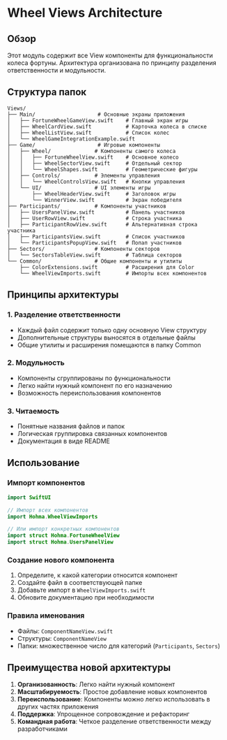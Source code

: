 # Wheel Views Architecture

## Обзор

Этот модуль содержит все View компоненты для функциональности колеса фортуны. Архитектура организована по принципу разделения ответственности и модульности.

## Структура папок

```
Views/
├── Main/                    # Основные экраны приложения
│   ├── FortuneWheelGameView.swift    # Главный экран игры
│   ├── WheelCardView.swift           # Карточка колеса в списке
│   ├── WheelListView.swift           # Список колес
│   └── WheelGameIntegrationExample.swift
├── Game/                    # Игровые компоненты
│   ├── Wheel/              # Компоненты самого колеса
│   │   ├── FortuneWheelView.swift    # Основное колесо
│   │   ├── WheelSectorView.swift     # Отдельный сектор
│   │   └── WheelShapes.swift         # Геометрические фигуры
│   ├── Controls/           # Элементы управления
│   │   └── WheelControlsView.swift   # Кнопки управления
│   └── UI/                 # UI элементы игры
│       ├── WheelHeaderView.swift     # Заголовок игры
│       └── WinnerView.swift          # Экран победителя
├── Participants/           # Компоненты участников
│   ├── UsersPanelView.swift          # Панель участников
│   ├── UserRowView.swift             # Строка участника
│   ├── ParticipantRowView.swift      # Альтернативная строка участника
│   ├── ParticipantsView.swift        # Список участников
│   └── ParticipantsPopupView.swift   # Попап участников
├── Sectors/                # Компоненты секторов
│   └── SectorsTableView.swift        # Таблица секторов
└── Common/                 # Общие компоненты и утилиты
    ├── ColorExtensions.swift         # Расширения для Color
    └── WheelViewImports.swift        # Импорты всех компонентов
```

## Принципы архитектуры

### 1. Разделение ответственности

- Каждый файл содержит только одну основную View структуру
- Дополнительные структуры выносятся в отдельные файлы
- Общие утилиты и расширения помещаются в папку Common

### 2. Модульность

- Компоненты сгруппированы по функциональности
- Легко найти нужный компонент по его назначению
- Возможность переиспользования компонентов

### 3. Читаемость

- Понятные названия файлов и папок
- Логическая группировка связанных компонентов
- Документация в виде README

## Использование

### Импорт компонентов

```swift
import SwiftUI

// Импорт всех компонентов
import Hohma.WheelViewImports

// Или импорт конкретных компонентов
import struct Hohma.FortuneWheelView
import struct Hohma.UsersPanelView
```

### Создание нового компонента

1. Определите, к какой категории относится компонент
2. Создайте файл в соответствующей папке
3. Добавьте импорт в `WheelViewImports.swift`
4. Обновите документацию при необходимости

### Правила именования

- Файлы: `ComponentNameView.swift`
- Структуры: `ComponentNameView`
- Папки: множественное число для категорий (`Participants`, `Sectors`)

## Преимущества новой архитектуры

1. **Организованность**: Легко найти нужный компонент
2. **Масштабируемость**: Простое добавление новых компонентов
3. **Переиспользование**: Компоненты можно легко использовать в других частях приложения
4. **Поддержка**: Упрощенное сопровождение и рефакторинг
5. **Командная работа**: Четкое разделение ответственности между разработчиками
